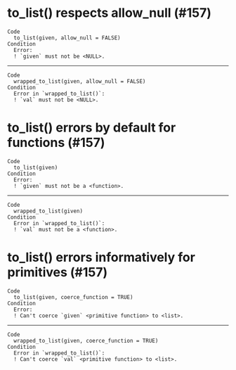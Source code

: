 # to_list() respects allow_null (#157)

    Code
      to_list(given, allow_null = FALSE)
    Condition
      Error:
      ! `given` must not be <NULL>.

---

    Code
      wrapped_to_list(given, allow_null = FALSE)
    Condition
      Error in `wrapped_to_list()`:
      ! `val` must not be <NULL>.

# to_list() errors by default for functions (#157)

    Code
      to_list(given)
    Condition
      Error:
      ! `given` must not be a <function>.

---

    Code
      wrapped_to_list(given)
    Condition
      Error in `wrapped_to_list()`:
      ! `val` must not be a <function>.

# to_list() errors informatively for primitives (#157)

    Code
      to_list(given, coerce_function = TRUE)
    Condition
      Error:
      ! Can't coerce `given` <primitive function> to <list>.

---

    Code
      wrapped_to_list(given, coerce_function = TRUE)
    Condition
      Error in `wrapped_to_list()`:
      ! Can't coerce `val` <primitive function> to <list>.

